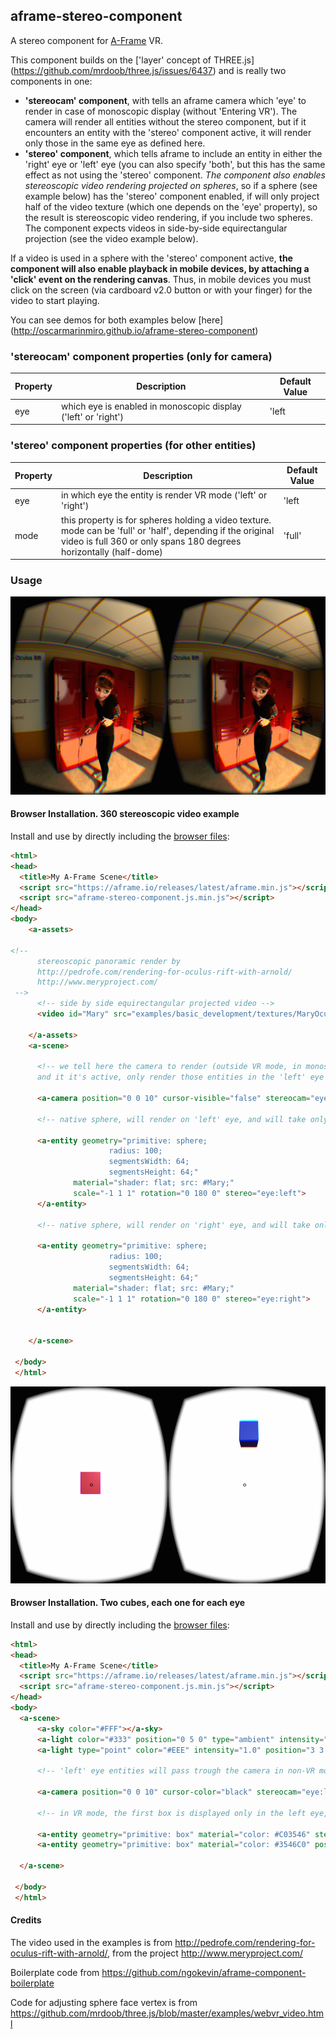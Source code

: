 ## aframe-stereo-component

A stereo component for [A-Frame](https://aframe.io) VR.

This component builds on the ['layer' concept of THREE.js] (https://github.com/mrdoob/three.js/issues/6437) and is really two components in one:
- **'stereocam' component**, with tells an aframe camera which 'eye' to render in case of monoscopic display (without 'Entering VR'). The camera will render all entities without the stereo component, but if it encounters an entity with the 'stereo' component active, it will render only those in the same eye as defined here.
- **'stereo' component**, which tells aframe to include an entity in either the 'right' eye or 'left' eye (you can also specify 'both', but this has the same effect as not using the 'stereo' component. *The component also enables stereoscopic video rendering projected on spheres*, so if a sphere (see example below) has the 'stereo' component enabled, if will only project half of the video texture (which one depends on the 'eye' property), so the result is stereoscopic video rendering, if you include two spheres. The component expects videos in side-by-side equirectangular projection (see the video example below).

If a video is used in a sphere with the 'stereo' component active, **the component will also enable playback in mobile devices, by attaching a 'click' event on the rendering canvas**. Thus, in mobile devices you must click on the screen (via cardboard v2.0 button or with your finger) for the video to start playing.

You can see demos for both examples below [here] (http://oscarmarinmiro.github.io/aframe-stereo-component)

### 'stereocam' component properties (only for camera)

| Property | Description | Default Value |
| -------- | ----------- | ------------- |
| eye      |  which eye is enabled in monoscopic display ('left' or 'right')           | 'left               |

### 'stereo' component properties (for other entities)
| Property | Description | Default Value |
| -------- | ----------- | ------------- |
| eye      |  in which eye the entity is render VR mode ('left' or 'right')           | 'left               |
| mode     | this property is for spheres holding a video texture. mode can be 'full' or 'half', depending if the original video is full 360 or only spans 180 degrees horizontally (half-dome)| 'full' |

### Usage

!["Stereoscopic video"](/video_stereo.png?raw=true "Stereoscopic video")

#### Browser Installation. 360 stereoscopic video example

Install and use by directly including the [browser files](dist):

```html
<html>
<head>
  <title>My A-Frame Scene</title>
  <script src="https://aframe.io/releases/latest/aframe.min.js"></script>
  <script src="aframe-stereo-component.js.min.js"></script>
</head>
<body>
    <a-assets>

<!--
      stereoscopic panoramic render by
      http://pedrofe.com/rendering-for-oculus-rift-with-arnold/
      http://www.meryproject.com/
 -->
      <!-- side by side equirectangular projected video -->
      <video id="Mary" src="examples/basic_development/textures/MaryOculus.webm" loop></video>

    </a-assets>
    <a-scene>

      <!-- we tell here the camera to render (outside VR mode, in monoscopic mode) everything without the 'stereo' component active
      and it it's active, only render those entities in the 'left' eye -->
      
      <a-camera position="0 0 10" cursor-visible="false" stereocam="eye:left;"></a-camera>
    
      <!-- native sphere, will render on 'left' eye, and will take only the first half of the video for projection -->
      
      <a-entity geometry="primitive: sphere;
                      radius: 100;
                      segmentsWidth: 64;
                      segmentsHeight: 64;"
              material="shader: flat; src: #Mary;"
              scale="-1 1 1" rotation="0 180 0" stereo="eye:left">
      </a-entity>
      
      <!-- native sphere, will render on 'right' eye, and will take only the second half of the video for projection -->
      
      <a-entity geometry="primitive: sphere;
                      radius: 100;
                      segmentsWidth: 64;
                      segmentsHeight: 64;"
              material="shader: flat; src: #Mary;"
              scale="-1 1 1" rotation="0 180 0" stereo="eye:right">
      </a-entity>


    </a-scene>

 </body>
 </html>


```

!["Two cubes in a scene, each one for each eye"](/cubes_stereo.png?raw=true "Two cubes in a scene, each one for each eye")

#### Browser Installation. Two cubes, each one for each eye

Install and use by directly including the [browser files](dist):

```html
<html>
<head>
  <title>My A-Frame Scene</title>
  <script src="https://aframe.io/releases/latest/aframe.min.js"></script>
  <script src="aframe-stereo-component.js.min.js"></script>
</head>
<body>
  <a-scene>
      <a-sky color="#FFF"></a-sky>
      <a-light color="#333" position="0 5 0" type="ambient" intensity="0.2"></a-light>
      <a-light type="point" color="#EEE" intensity="1.0" position="3 3 10"></a-light>
      
      <!-- 'left' eye entities will pass trough the camera in non-VR mode -->
      
      <a-camera position="0 0 10" cursor-color="black" stereocam="eye:left;"></a-camera>

      <!-- in VR mode, the first box is displayed only in the left eye, the second one in the right eye -->
      
      <a-entity geometry="primitive: box" material="color: #C03546" stereo="eye:left"></a-entity>
      <a-entity geometry="primitive: box" material="color: #3546C0" position="0 5 0" stereo="eye: right"></a-entity>
      
  </a-scene>

 </body>
 </html>


```


#### Credits

The video used in the examples is from http://pedrofe.com/rendering-for-oculus-rift-with-arnold/, from the project http://www.meryproject.com/

Boilerplate code from https://github.com/ngokevin/aframe-component-boilerplate

Code for adjusting sphere face vertex is from https://github.com/mrdoob/three.js/blob/master/examples/webvr_video.html
